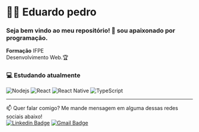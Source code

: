 

<!--
### Hi there 👋
**edpedro/edpedro** is a ✨ _special_ ✨ repository because its `README.md` (this file) appears on your GitHub profile.

Here are some ideas to get you started:

- 🔭 I’m currently working on ...
- 🌱 I’m currently learning ...
- 👯 I’m looking to collaborate on ...
- 🤔 I’m looking for help with ...
- 💬 Ask me about ...
- 📫 How to reach me: ...
- 😄 Pronouns: ...
- ⚡ Fun fact: ...
-->
# :man_technologist: Eduardo pedro


### Seja bem vindo ao meu repositório! 👋 sou apaixonado por programação. 


<p align="left" style="margin-top: 10px">
 <strong>Formação</strong> <span>IFPE</span><br>
  Desenvolvimento Web.🏆
</p>




### 💻 Estudando atualmente
![Nodejs](https://img.shields.io/badge/-Node.js-43853d?style=flat-square&logo=Node.js&logoColor=white)
![React](https://img.shields.io/badge/-React.js-45b8d8?style=flat-square&logo=react&logoColor=white)
![React Native](https://img.shields.io/badge/-React%20Native-45b8d8?style=flat-square&logo=react&logoColor=white)
![TypeScript](https://img.shields.io/badge/-TypeScript-0077C6?style=flat-square&logo=typescript&logoColor=fff)

---
📫 Quer falar comigo? Me mande mensagem em alguma dessas redes sociais abaixo!<br>
[![Linkedin Badge](https://img.shields.io/badge/-Eduardo-blue?style=flat-square&logo=Linkedin&logoColor=white&link=https://www.linkedin.com/in/eduardo-pedro-061886130/)](https://www.linkedin.com/in/eduardo-pedro-061886130/)
[![Gmail Badge](https://img.shields.io/badge/-edp2013.ep@gmail.com-c14438?style=flat-square&logo=Gmail&logoColor=white&link=mailto:edp2013.ep.com)](mailto:edp2013.ep@gmail.com)









